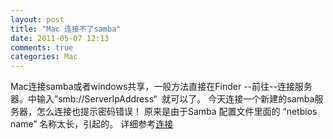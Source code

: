 ```yaml
---
layout: post
title: "Mac 连接不了samba"
date: 2011-05-07 12:13
comments: true
categories: Mac
---
```

Mac连接samba或者windows共享，一般方法直接在Finder --前往--连接服务器。中输入”smb://ServerIpAddress“ &nbsp;就可以了。
今天连接一个新建的samba服务器，怎么连接也提示密码错误！
原来是由于Samba 配置文件里面的 “netbios name” 名称太长，引起的。
详细参考[连接](http://blog.sonitech.org/2011/05/04/%E8%A7%A3%E5%86%B3-mac-%E8%BF%9E%E6%8E%A5-samba3-%E7%9A%84%E9%97%AE%E9%A2%98/)


